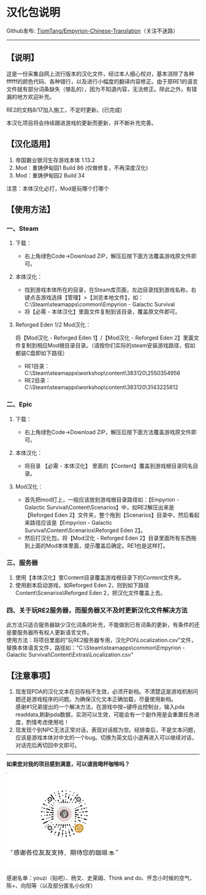 # 汉化包说明

Github发布:  [TiomTang/Empyrion-Chinese-Translation](https://github.com/TiomTang/Empyrion-Chinese-Translation)（关注不迷路）

---

## 【说明】

这是一份采集自网上流行版本的汉化文件，经过本人细心校对，基本消除了各种ffffff的颜色代码、各种错行，以及进行小幅度的翻译内容修正。由于原RE1的语言文件就有部分词条缺失（够乱的），因为不知道内容，无法修正。除此之外，有错漏的地方欢迎补充。

RE2的文档8/17加入施工，不定时更新。(已完成)

本汉化项目将会持续跟进游戏的更新而更新，并不断补充完善。

## 【汉化适用】

1. 帝国霸业银河生存游戏本体 1.13.2
2. Mod：重铸伊甸园1 Build 86 (仅做修复，不再深度汉化)
3. Mod：重铸伊甸园2 Build 34

注意：本体汉化必打，Mod是玩哪个打哪个

## 【使用方法】

### 一、Steam

1. 下载：

    - 右上角绿色Code→Download ZIP，解压后按下面方法覆盖游戏原文件即可。
2. 本体汉化：

    - 找到游戏本体所在的目录，在Steam库页面，左边目录找到游戏名称，右键点击游戏选择【管理】>【浏览本地文件】，如：C:\Steam\steamapps\common\Empyrion - Galactic Survival
    - 将【必需 - 本体汉化】里面文件复制到该目录，覆盖原文件即可。
3. Reforged Eden 1/2 Mod汉化：

	将【Mod汉化 - Reforged Eden 1】/【Mod汉化 - Reforged Eden 2】里面文件复制到相应Mod根目录目录。（请按你们实际的steam安装游戏路径，假如都装C盘即如下路径）

    - RE1目录：C:\Steam\steamapps\workshop\content\383120\2550354956
    - RE2目录：C:\Steam\steamapps\workshop\content\383120\3143225812

### 二、Epic

1. 下载：

	- 右上角绿色Code→Download ZIP，解压后按下面方法覆盖游戏原文件即可。
2. 本体汉化：

    - 将目录 【必需 - 本体汉化】 里面的【Content】覆盖到游戏根目录同名目录。
3. Mod汉化：

    - 首先把mod打上，一般应该放到游戏根目录路径如：【Empyrion - Galactic Survival\Content\Scenarios】中，如RE2解压出来是【Reforged Eden 2】文件夹，整个拖到【Scenarios】目录中，然后看起来路径应该是【Empyrion - Galactic Survival\Content\Scenarios\Reforged Eden 2】。
    - 然后打汉化包，将【Mod汉化 - Reforged Eden 2】目录里面所有东西拖到上面的Mod本体里面，提示覆盖后确定。RE1也是这样打。

### 三、服务器

1. 使用【本体汉化】里Content目录覆盖游戏根目录下的Content文件夹。
2. 使用剧本启动游戏，如Reforged Eden 2，则到如下路径 Content\Scenarios\Reforged Eden 2，把汉化文件覆盖上去。

### 四、关于玩RE2服务器，而服务器又不及时更新汉化文件解决方法

此方法只适合服务器缺少汉化词条的补充，不能做到已有词条的更新，有条件的还是要服务器所有权人更新语言文件。  
使用方法：将项目里面的"玩RE2服务器专用，汉化POI\Localization.csv"文件，替换本体语言文件，路径如："C:\Steam\steamapps\common\Empyrion - Galactic Survival\Content\Extras\Localization.csv"

## 【注意事项】

1. 现发现PDA的汉化文本在旧存档不生效，必须开新档。不清楚这是游戏机制问题还是游戏程序的问题。为确保汉化文本正确加载，尽量使用新档。  
    感谢#1兄弟提出的一个解决方法，在游戏中按~键呼出控制台，输入pda readdata,刷新pda数据，实测可以生效，可能会有一个副作用是会重置任务进度，酌情考虑使用哈！
2. 现发现个别NPC无法正常对话，表现对话框为空。经排查后，不是文本问题，应该是游戏本体对中文的一个bug。切换为英文后小退再进入可以继续对话，对话完后再切回中文即可。

---

**如果您对我的项目感到满意，可以请我喝杯咖啡吗？**

![赞赏码](assets/赞赏码.png)

感谢名单：youzi（贴吧）、杨文、史莱姆、Think and do、怀念小时候的空气、陈+、向阳等（以及部分匿名小伙伴）

‍

